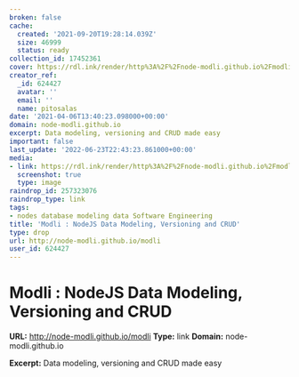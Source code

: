 ```yaml
---
broken: false
cache:
  created: '2021-09-20T19:28:14.039Z'
  size: 46999
  status: ready
collection_id: 17452361
cover: https://rdl.ink/render/http%3A%2F%2Fnode-modli.github.io%2Fmodli
creator_ref:
  _id: 624427
  avatar: ''
  email: ''
  name: pitosalas
date: '2021-04-06T13:40:23.098000+00:00'
domain: node-modli.github.io
excerpt: Data modeling, versioning and CRUD made easy
important: false
last_update: '2022-06-23T22:43:23.861000+00:00'
media:
- link: https://rdl.ink/render/http%3A%2F%2Fnode-modli.github.io%2Fmodli
  screenshot: true
  type: image
raindrop_id: 257323076
raindrop_type: link
tags:
- nodes database modeling data Software Engineering
title: 'Modli : NodeJS Data Modeling, Versioning and CRUD'
type: drop
url: http://node-modli.github.io/modli
user_id: 624427
---
```


# Modli : NodeJS Data Modeling, Versioning and CRUD

**URL:** http://node-modli.github.io/modli
**Type:** link
**Domain:** node-modli.github.io

**Excerpt:** Data modeling, versioning and CRUD made easy
